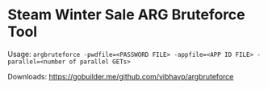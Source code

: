 Steam Winter Sale ARG Bruteforce Tool
=====================================

Usage: `argbruteforce -pwdfile=<PASSWORD FILE> -appfile=<APP ID FILE> -parallel=<number of parallel GETs>`

Downloads: https://gobuilder.me/github.com/vibhavp/argbruteforce
